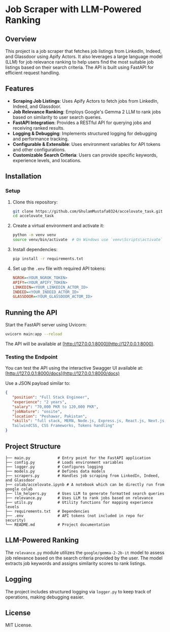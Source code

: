 # Job Scraper with LLM-Powered Ranking

## Overview
This project is a job scraper that fetches job listings from LinkedIn, Indeed, and Glassdoor using Apify Actors. It also leverages a large language model (LLM) for job relevance ranking to help users find the most suitable job listings based on their search criteria. The API is built using FastAPI for efficient request handling.

## Features
- **Scraping Job Listings**: Uses Apify Actors to fetch jobs from LinkedIn, Indeed, and Glassdoor.
- **Job Relevance Ranking**: Employs Google's Gemma 2 LLM to rank jobs based on similarity to user search queries.
- **FastAPI Integration**: Provides a RESTful API for querying jobs and receiving ranked results.
- **Logging & Debugging**: Implements structured logging for debugging and performance tracking.
- **Configurable & Extensible**: Uses environment variables for API tokens and other configurations.
- **Customizable Search Criteria**: Users can provide specific keywords, experience levels, and locations.

## Installation


### Setup
1. Clone this repository:
   ```sh
   git clone https://github.com/GhulamMustafa0324/accelovate_task.git
   cd accelovate_task
   ```

2. Create a virtual environment and activate it:
   ```sh
   python -m venv venv
   source venv/bin/activate  # On Windows use `venv\Scripts\activate`
   ```

3. Install dependencies:
   ```sh
   pip install -r requirements.txt
   ```

4. Set up the `.env` file with required API tokens:
   ```ini
   NGROK=<YOUR_NGROK_TOKEN>
   APIFY=<YOUR_APIFY_TOKEN>
   LINKEDIN=<YOUR_LINKEDIN_ACTOR_ID>
   INDEED=<YOUR_INDEED_ACTOR_ID>
   GLASSDOOR=<YOUR_GLASSDOOR_ACTOR_ID>
   ```

## Running the API
Start the FastAPI server using Uvicorn:
```sh
uvicorn main:app --reload
```
The API will be available at [http://127.0.0.1:8000](http://127.0.0.1:8000).

### Testing the Endpoint
You can test the API using the interactive Swagger UI available at:
[http://127.0.0.1:8000/docs](http://127.0.0.1:8000/docs)

Use a JSON payload similar to:
```json
{
   "position": "Full Stack Engineer",
   "experience": "2 years",
   "salary": "70,000 PKR to 120,000 PKR",
   "jobNature": "onsite",
   "location": "Peshawar, Pakistan",
   "skills": "full stack, MERN, Node.js, Express.js, React.js, Next.js, Firebase,
   TailwindCSS, CSS Frameworks, Tokens handling"
}

```

## Project Structure
```
├── main.py            # Entry point for the FastAPI application
├── config.py          # Loads environment variables
├── logger.py          # Configures logging
├── models.py          # Defines data models
├── scrapers.py        # Handles job scraping from LinkedIn, Indeed, and Glassdoor
├── colab/accelovate.ipynb # A notebook which can be directly run from google colab
├── llm_helpers.py     # Uses LLM to generate formatted search queries
├── relevance.py       # Uses LLM to rank jobs based on relevance
├── utils.py           # Utility functions for mapping experience levels
├── requirements.txt   # Dependencies
├── .env               # API tokens (not included in repo for security)
└── README.md          # Project documentation
```

## LLM-Powered Ranking
The `relevance.py` module utilizes the `google/gemma-2-2b-it` model to assess job relevance based on the search criteria provided by the user. The model extracts job keywords and assigns similarity scores to rank listings.

## Logging
The project includes structured logging via `logger.py` to keep track of operations, making debugging easier.


## License
MIT License.

